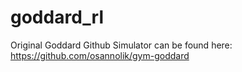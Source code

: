 # goddard_rl

Original Goddard Github Simulator can be found here: 
https://github.com/osannolik/gym-goddard